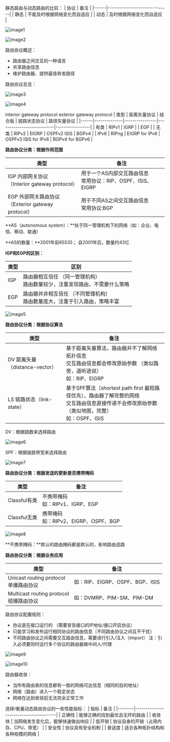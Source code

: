 静态路由与动态路由的比较：
| 协议 | 备注                         |
|------|------------------------------|
| 静态 | 不能及时根据网络变化而自适应 |
| 动态 | 及时根据网络变化而自适应     |

![image1](D:/note/HCIA/resources/09a60d6111e44c289abfe1b9ea20373c.jpg)

![image2](D:/note/HCIA/resources/51698a06ae774d0b8881682103eecc0a.jpg)

路由协议概述：
- 路由器之间交互的一种语言
- 共享路由信息
- 维护路由器、提供最佳转发路径

路由协议总览：

![image3](D:/note/HCIA/resources/4df26ba14e4847b98dd91ac2380468e6.jpg)

![image4](D:/note/HCIA/resources/7d230379e37445eb81375721f39edd4d.jpg)

interior gateway protocol exterior gateway protocol
| 类型 | 距离矢量协议 | 结合版         | 链路状态协议              | 路径矢量协议    |
|------|--------------|----------------|---------------------------|-----------------|
| 有类 | RIPv1        | IGRP           |                          | EGP             |
| 无类 | RIPv2        | EIGRP          | OSPFv2 ISIS          | BGPv4           |
| IPv6 | RIPng        | EIGRP for IPv6 | OSPFv3 ISIS for IPv6 | BGPv4 for BGPv6 |

**路由协议分类：根据作用范围**

| 类型                                                   | 备注                                                         |
| ------------------------------------------------------ | ------------------------------------------------------------ |
| IGP 内部网关协议<br />（Interior gateway protocol）    | 用于一个AS内部交互路由信息<br/>常用协议：RIP、OSPF、ISIS、EIGRP |
| EGP 外部网关路由协议<br/>（Exterior gateway protocol） | 用于不同AS之间交互路由信息<br/>常用协议:BGP                  |

**AS（autonomous system）：**处于同一管理机构下的网络（如：企业、电信、移动、联通）

**AS的数量：**2001年前65535； 自2001年后，数量约43亿

**IGP和EGP的区别：**

| 类型 | 区别                                                         |
| ---- | ------------------------------------------------------------ |
| IGP  | 路由器相互信任 （同一管理机构）<br/>路由数量较少，注重发现路由，不需要什么策略 |
| EGP  | 路由器并非相互信任 （不同管理机构）<br/>路由数量庞大，注重于引入路由，策略丰富 |

![image5](D:/note/HCIA/resources/d44e30e893d34977b12b58b8eb62b3a9.jpg)

**路由协议分类：根据协议算法**

| 类型                           | 备注                                                         |
| ------------------------------ | ------------------------------------------------------------ |
| DV 距离矢量（distance-vector） | 基于距离矢量算法，路由器并不了解网络拓扑信息<br/>交互路由信息都会修改原始参数 （类似路旁，道听途说）<br/>如：RIP、EIGRP |
| LS 链路状态（link-state）      | 基于SPF算法（shortest path first 最短路径优先），路由器了解完整的网络<br/>交互路由信息直接传递不会修改原始参数（类似地图，完整）<br/>如：OSPF、ISIS |

DV：根据跳数来选择路由

![image6](D:/note/HCIA/resources/bc92ef09e86a44e9b7ac754c17a27b12.jpg)

SPF：根据链路带宽来选择路由

![image7](D:/note/HCIA/resources/1cd8006251304da8be2c355f8f4f4981.jpg)

**路由协议分类：根据发送的更新是否携带掩码**

| 类型         | 备注                                     |
| ------------ | ---------------------------------------- |
| Classful有类 | 不携带掩码<br/>如：RIPv1、IGRP、EGP      |
| Classful无类 | 携带掩码<br/>如：RIPv2、EIGRP、OSPF、BGP |

![image8](D:/note/HCIA/resources/2c2df242b9144ab9a89099b0cfcabb7c.jpg)

**不携带掩码：**默认的路由掩码都是默认的，影响路由选路

**路由协议分类：根据业务应用**

| 类型                                        | 备注                            |
| ------------------------------------------- | ------------------------------- |
| Unicast routing protocol<br/>单播路由协议   | 如：RIP、EIGRP、OSPF、BGP、ISIS |
| Multicast routing protocol<br/>组播路由协议 | 如：DVMRP、PIM-SM、PIM-DM       |

路由协议配置规则：

- 协议是在接口运行的 （需要宣告接口的IP地址/接口开启协议）
- 只能学习和发布运行相同协议的路由信息（不同路由协议之间互不干扰）
- 不同路由协议之间需要交互路由信息，需要进行引入/注入（Import）
注：引入必须要同时运行多个协议的路由器做中间人/代理

![image9](D:/note/HCIA/resources/1e1994bffe24408cb4952baf644fab06.jpg)

![image10](D:/note/HCIA/resources/157bbf8d652f4f669cdb5bc87b5ea376.jpg)

路由器收敛：
- 当所有路由表的信息都有一致的网络可达信息（相同的目的地址）
- 网络（路由）进入一个稳定状态
- 网络在达到收敛前无法完全正常工作

选择/衡量动态路由协议的一些性能指标：
| 指标   | 备注                                  |
|--------|---------------------------------------|
| 正确性 | 能够正确的找到最优且无环的路由        |
| 收敛快 | 当网络发生变化后，能够快速做出响应    |
| 低开销 | 协议自身的开销（占用内存、CPU、带宽） |
| 安全性 | 协议具有安全机制                      |
| 普适度 | 适合各种拓扑结构和各种规模的网络      |

